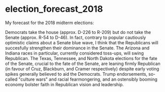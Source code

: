 # election_forecast_2018

My forecast for the 2018 midterm elections:

Democrats take the house (approx. D-226 to R-209) but do not take the Senate (approx. R-54 to D-46). In fact, contrary to popular cautiously optimistic claims about a Senate blue wave, I think that the Republicans will succesfully strengthen their dominance in the Senate. The Arizona and Indiana races in particular, currently considered toss-ups, will swing Republican. The Texas, Tennessee, and North Dakota elections for the fate of the Senate, crucial to the fate of the Senate, are leaning firmly Republican (in favour of Cruz, Blackburn, and Cramer respectively) despite early voting spikes generally believed to aid the Democrats. Trump endorsements, so-called "culture wars" and racial fearmongering, and an ostensibly booming economy bolster faith in Republican vision and leadership.
